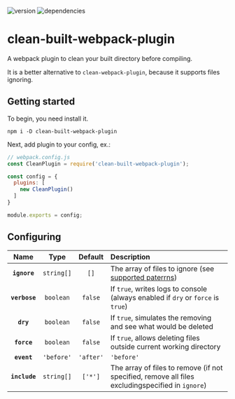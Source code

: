 ![version](https://img.shields.io/badge/version-1.1.7-blue)
![dependencies](https://img.shields.io/badge/dependencies-up%20to%20date-brightgreen)

# clean-built-webpack-plugin

A webpack plugin to clean your built directory before compiling.

It is a better alternative to `clean-webpack-plugin`, because it supports files
ignoring.

## Getting started

To begin, you need install it.

```console
npm i -D clean-built-webpack-plugin
```

Next, add plugin to your config, ex.:

```js
// webpack.config.js
const CleanPlugin = require('clean-built-webpack-plugin');

const config = {
  plugins: [
    new CleanPlugin()
  ]
}

module.exports = config;
```

## Configuring

|Name|Type|Default|Description|
|:--:|:--:|:-----:|:----------|
|**`ignore`**|`string[]`|`[]`|The array of files to ignore (see [supported paterrns](https://github.com/sindresorhus/globby#globbing-patterns))|
|**`verbose`**|`boolean`|`false`|If `true`, writes logs to console (always enabled if `dry` or `force` is `true`)|
|**`dry`**|`boolean`|`false`|If `true`, simulates the removing and see what would be deleted|
|**`force`**|`boolean`|`false`|If `true`, allows deleting files outside current working directory|
|**`event`**|`'before'`|`'after'`|`'before'`|Running time (before or after compiling)|
|**`include`**|`string[]`|`['*']`|The array of files to remove (if not specified, remove all files excludingspecified in `ignore`)|
